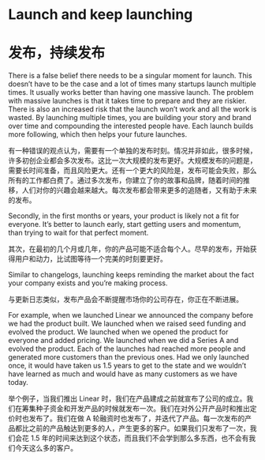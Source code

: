 # Launch and keep launching

# 发布，持续发布

There is a false belief there needs to be a singular moment for launch. This doesn’t have to be the case and a lot of times many startups launch multiple times. It usually works better than having one massive launch. The problem with massive launches is that it takes time to prepare and they are riskier. There is also an increased risk that the launch won’t work and all the work is wasted. By launching multiple times, you are building your story and brand over time and compounding the interested people have. Each launch builds more following, which then helps your future launches.

有一种错误的观点认为，需要有一个单独的发布时刻。情况并非如此，很多时候，许多初创企业都会多次发布。这比一次大规模的发布更好。大规模发布的问题是，需要长时间准备，而且风险更大。还有一个更大的风险是，发布可能会失败，那么所有的工作都白费了。通过多次发布，你建立了你的故事和品牌，随着时间的推移，人们对你的兴趣会越来越大。每次发布都会带来更多的追随者，又有助于未来的发布。

Secondly, in the first months or years, your product is likely not a fit for everyone. It’s better to launch early, start getting users and momentum, than trying to wait for that perfect moment.

其次，在最初的几个月或几年，你的产品可能不适合每个人。尽早的发布，开始获得用户和动力，比试图等待一个完美的时刻要更好。

Similar to changelogs, launching keeps reminding the market about the fact your company exists and you’re making process.

与更新日志类似，发布产品会不断提醒市场你的公司存在，你正在不断进展。

For example, when we launched Linear we announced the company before we had the product built. We launched when we raised seed funding and evolved the product. We launched when we opened the product for everyone and added pricing. We launched when we did a Series A and evolved the product. Each of the launches had reached more people and generated more customers than the previous ones. Had we only launched once, it would have taken us 1.5 years to get to the state and we wouldn’t have learned as much and would have as many customers as we have today.

举个例子，当我们推出 Linear 时，我们在产品建成之前就宣布了公司的成立。我们在筹集种子资金和开发产品的时候就发布一次。我们在对外公开产品时和推出定价时也发布了。我们在做 A 轮融资时也发布了，并迭代了产品。每一次发布的产品都比之前的产品触达到更多的人，产生更多的客户。如果我们只发布了一次，我们会花 1.5 年的时间来达到这个状态，而且我们不会学到那么多东西，也不会有我们今天这么多的客户。
